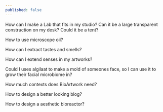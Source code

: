 ```yaml
---
published: false
---
```


How can I make a Lab that fits in my studio? Can it be a large transparent construction on my desk? Could it be a tent? 

How to use microscope oil?

How can I extract tastes and smells?

How can I extend senses in my artworks?

Could I uses algilaat to make a mold of someones face, so I can use it to grow their facial microbiome in?

How much contexts does BioArtwork need?

How to design a better looking blog?

How to design a aesthetic bioreactor?

